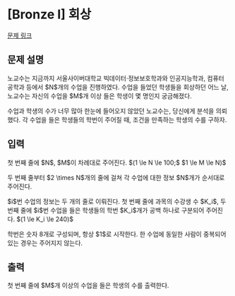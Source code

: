 # [Bronze I] 회상

[문제 링크](https://www.acmicpc.net/problem/32953) 

## 문제 설명

<p>노교수는 지금까지 서울사이버대학교 빅데이터·정보보호학과와 인공지능학과, 컴퓨터공학과 등에서 $N$개의 수업을 진행하였다. 수업을 들었던 학생들을 회상하던 어느 날, 노교수는 자신의 수업을 $M$개 이상 들은 학생이 몇 명인지 궁금해졌다. </p>

<p>수업과 학생의 수가 너무 많아 한눈에 들어오지 않았던 노교수는, 당신에게 분석을 의뢰했다. 각 수업을 들은 학생들의 학번이 주어질 때, 조건을 만족하는 학생의 수를 구하자.</p>

## 입력 

 <p>첫 번째 줄에 $N$, $M$이 차례대로 주어진다. $(1 \le N \le 100;$ $1 \le M \le N)$ </p>

<p>두 번째 줄부터 $2 \times N$개의 줄에 걸쳐 각 수업에 대한 정보 $N$개가 순서대로 주어진다.</p>

<p>$i$번 수업의 정보는 두 개의 줄로 이뤄진다. 첫 번째 줄에 과목의 수강생 수 $K_i$, 두 번째 줄에 $i$번 수업을 들은 학생들의 학번 $K_i$개가 공백 하나로 구분되어 주어진다. $(1 \le K_i \le 240)$ </p>

<p>학번은 숫자 8개로 구성되며, 항상 $1$로 시작한다. 한 수업에 동일한 사람이 중복되어 있는 경우는 주어지지 않는다.</p>

## 출력 

 <p>첫 번째 줄에 $M$개 이상의 수업을 들은 학생의 수를 출력한다.</p>

